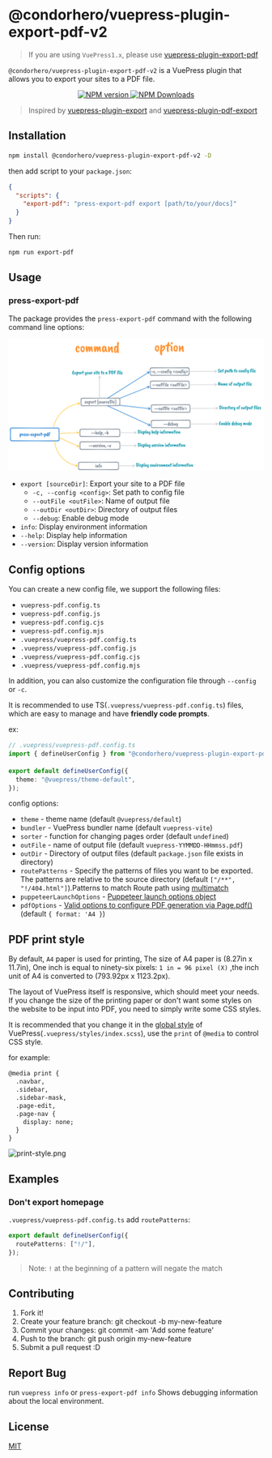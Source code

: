 # @condorhero/vuepress-plugin-export-pdf-v2

> If you are using `VuePress1.x`, please use [vuepress-plugin-export-pdf](https://github.com/condorheroblog/vuepress-plugin/blob/main/packages/vuepress-plugin-export-pdf/README.md)

`@condorhero/vuepress-plugin-export-pdf-v2` is a VuePress plugin that allows you to export your sites to a PDF file.

<p align="center">
    <a href="https://www.npmjs.com/package/@condorhero/vuepress-plugin-export-pdf-v2" target="__blank">
        <img src="https://img.shields.io/npm/v/@condorhero/vuepress-plugin-export-pdf-v2.svg?color=a1b858" alt="NPM version">
    </a>
    <a href="https://www.npmjs.com/package/@condorhero/vuepress-plugin-export-pdf-v2" target="__blank">
        <img alt="NPM Downloads" src="https://img.shields.io/npm/dm/@condorhero/vuepress-plugin-export-pdf-v2.svg?color=50a36f">
    </a>
    <br />
</p>

> Inspired by [vuepress-plugin-export](https://github.com/ulivz/vuepress-plugin-export) and [vuepress-plugin-pdf-export](https://github.com/SnowdogApps/vuepress-plugin-pdf-export)

## Installation

```sh
npm install @condorhero/vuepress-plugin-export-pdf-v2 -D
```
then add script to your `package.json`:

```json
{
  "scripts": {
    "export-pdf": "press-export-pdf export [path/to/your/docs]"
  }
}
```

Then run:

```sh
npm run export-pdf
```
## Usage

### press-export-pdf

The package provides the `press-export-pdf` command with the following command line options:

![vuepress-plugin-export-pdf-v2.png](./assets/vuepress-plugin-export-pdf-v2.png)

- `export [sourceDir]`: Export your site to a PDF file
  - `-c, --config <config>`: Set path to config file
  - `--outFile <outFile>`: Name of output file
  - `--outDir <outDir>`: Directory of output files
  - `--debug`: Enable debug mode
- `info`: Display environment information
- `--help`: Display help information
- `--version`: Display version information

## Config options

You can create a new config file, we support the following files:

- `vuepress-pdf.config.ts`
- `vuepress-pdf.config.js`
- `vuepress-pdf.config.cjs`
- `vuepress-pdf.config.mjs`
- `.vuepress/vuepress-pdf.config.ts`
- `.vuepress/vuepress-pdf.config.js`
- `.vuepress/vuepress-pdf.config.cjs`
- `.vuepress/vuepress-pdf.config.mjs`

In addition, you can also customize the configuration file through `--config` or `-c`.

It is recommended to use TS(`.vuepress/vuepress-pdf.config.ts`) files, which are easy to manage and have **friendly code prompts**.

ex:

```ts
// .vuepress/vuepress-pdf.config.ts
import { defineUserConfig } from "@condorhero/vuepress-plugin-export-pdf-v2";

export default defineUserConfig({
  theme: "@vuepress/theme-default",
});
```

config options:

- `theme` - theme name (default `@vuepress/default`)
- `bundler` - VuePress bundler name (default `vuepress-vite`)
- `sorter` - function for changing pages order (default `undefined`)
- `outFile` - name of output file (default `vuepress-YYMMDD-HHmmss.pdf`)
- `outDir` - Directory of output files (default `package.json` file exists in directory)
- `routePatterns` - Specify the patterns of files you want to be exported. The patterns are relative to the source directory (default `["/**", "!/404.html"]`).Patterns to match Route path using [multimatch](https://github.com/sindresorhus/multimatch)
- `puppeteerLaunchOptions` - [Puppeteer launch options object](https://github.com/puppeteer/puppeteer/blob/main/docs/api/puppeteer.puppeteerlaunchoptions.md)
- `pdfOptions` - [Valid options to configure PDF generation via Page.pdf()](https://github.com/puppeteer/puppeteer/blob/main/docs/api/puppeteer.pdfoptions.md) (default `{ format: 'A4 }`)

## PDF print style

By default, `A4` paper is used for printing, The size of A4 paper is (8.27in x 11.7in), One inch is equal to ninety-six pixels: `1 in = 96 pixel (X)` ,the inch unit of A4 is converted to (793.92px x 1123.2px).

The layout of VuePress itself is responsive, which should meet your needs. If you change the size of the printing paper or don't want some styles on the website to be input into PDF, you need to simply write some CSS styles.

It is recommended that you change it in the [global style](https://v2.vuepress.vuejs.org/reference/default-theme/styles.html) of VuePress(`.vuepress/styles/index.scss`), use the `print` of `@media` to control CSS style.

for example:

```styl
@media print {
  .navbar,
  .sidebar,
  .sidebar-mask,
  .page-edit,
  .page-nav {
    display: none;
  }
}
```

![print-style.png](./assets/print-style.png)

## Examples

### Don't export homepage

`.vuepress/vuepress-pdf.config.ts` add `routePatterns`:

```ts
export default defineUserConfig({
  routePatterns: ["!/"],
});
```

> Note: `!` at the beginning of a pattern will negate the match

## Contributing

1. Fork it!
2. Create your feature branch: git checkout -b my-new-feature
3. Commit your changes: git commit -am 'Add some feature'
4. Push to the branch: git push origin my-new-feature
5. Submit a pull request :D

## Report Bug

run `vuepress info` or `press-export-pdf info` Shows debugging information about the local environment.

## License

[MIT](https://github.com/condorheroblog/vuepress-plugin/blob/main/LICENSE)
